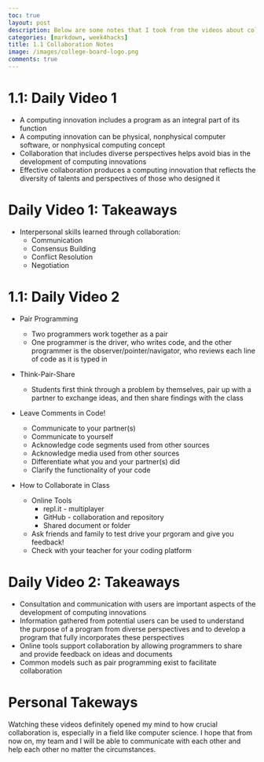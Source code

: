 ```yaml
---
toc: true
layout: post
description: Below are some notes that I took from the videos about collaboration.
categories: [markdown, week4hacks]
title: 1.1 Collaboration Notes
image: /images/college-board-logo.png
comments: true
---
```

# 1.1: Daily Video 1

- A computing innovation includes a program as an integral part of its function
- A computing innovation can be physical, nonphysical computer software, or nonphysical computing concept
- Collaboration that includes diverse perspectives helps avoid bias in the development of computing innovations
- Effective collaboration produces a computing innovation that reflects the diversity of talents and perspectives of those who designed it

# Daily Video 1: Takeaways

- Interpersonal skills learned through collaboration:
    - Communication
    - Consensus Building
    - Conflict Resolution
    - Negotiation

# 1.1: Daily Video 2

- Pair Programming
    - Two programmers work together as a pair
    - One programmer is the driver, who writes code, and the other programmer is the observer/pointer/navigator, who reviews each line of code as it is typed in

- Think-Pair-Share
    - Students first think through a problem by themselves, pair up with a partner to exchange ideas, and then share findings with the class

- Leave Comments in Code!
    - Communicate to your partner(s)
    - Communicate to yourself
    - Acknowledge code segments used from other sources
    - Acknowledge media used from other sources
    - Differentiate what you and your partner(s) did
    - Clarify the functionality of your code

- How to Collaborate in Class
    - Online Tools
        - repl.it - multiplayer
        - GitHub - collaboration and repository
        - Shared document or folder
    - Ask friends and family to test drive your prgoram and give you feedback!
    - Check with your teacher for your coding platform

# Daily Video 2: Takeaways

- Consultation and communication with users are important aspects of the development of computing innovations
- Information gathered from potential users can be used to understand the purpose of a program from diverse perspectives and to develop a program that fully incorporates these perspectives
- Online tools support collaboration by allowing programmers to share and provide feedback on ideas and documents
- Common models such as pair programming exist to facilitate collaboration

# Personal Takeways

Watching these videos definitely opened my mind to how crucial collaboration is, especially in a field like computer science. I hope that from now on, my team and I will be able to communicate with each other and help each other no matter the circumstances.
